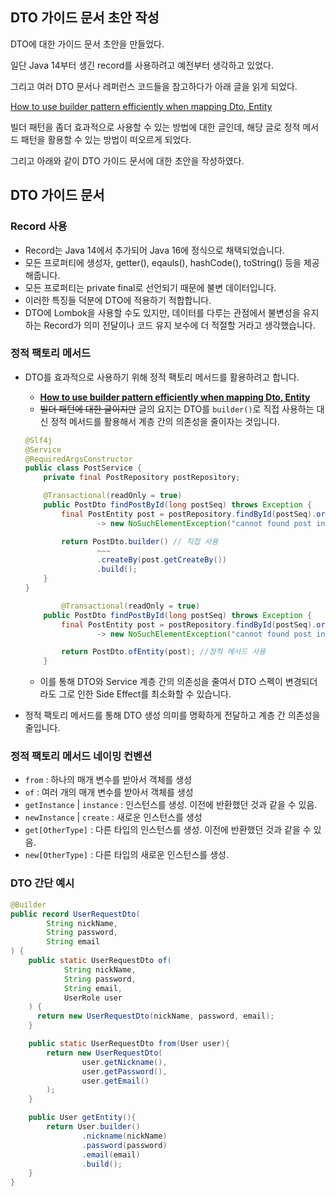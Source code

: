 ## DTO 가이드 문서 초안 작성

DTO에 대한 가이드 문서 초안을 만들었다.

일단 Java 14부터 생긴 record를 사용하려고 예전부터 생각하고 있었다.

그리고 여러 DTO 문서나 레퍼런스 코드들을 참고하다가 아래 글을 읽게 되었다.

[How to use builder pattern efficiently when mapping Dto, Entity](https://medium.com/@seonggil/how-to-use-builders-efficiently-when-mapping-dto-entity-530bf8d71ed2)

빌더 패턴을 좀더 효과적으로 사용할 수 있는 방법에 대한 글인데, 해당 글로 정적 메서드 패턴을 활용할 수 있는 방법이 떠오르게 되었다.

그리고 아래와 같이 DTO 가이드 문서에 대한 초안을 작성하였다.

## DTO 가이드 문서

### Record 사용

- Record는 Java 14에서 추가되어 Java 16에 정식으로 채택되었습니다.
- 모든 프로퍼티에 생성자, getter(), eqauls(), hashCode(), toString() 등을 제공해줍니다.
- 모든 프로퍼티는 private final로 선언되기 때문에 불변 데이터입니다.
- 이러한 특징들 덕분에 DTO에 적용하기 적합합니다.
- DTO에 Lombok을 사용할 수도 있지만, 데이터를 다루는 관점에서 불변성을 유지하는 Record가 의미 전달이나 코드 유지 보수에 더 적절할 거라고 생각했습니다.

### 정적 팩토리 메서드

- DTO를 효과적으로 사용하기 위해 정적 팩토리 메서드를 활용하려고 합니다.
    - **[How to use builder pattern efficiently when mapping Dto, Entity](https://medium.com/@seonggil/how-to-use-builders-efficiently-when-mapping-dto-entity-530bf8d71ed2)**
    - ~~빌더 패턴에 대한 글이지만~~ 글의 요지는 DTO를  `builder()`로 직접 사용하는 대신 정적 메서드를 활용해서 계층 간의 의존성을 줄이자는 것입니다.
    
    ```java
    @Slf4j
    @Service
    @RequiredArgsConstructor
    public class PostService {
        private final PostRepository postRepository;
    
        @Transactional(readOnly = true)
        public PostDto findPostById(long postSeq) throws Exception {
            final PostEntity post = postRepository.findById(postSeq).orElseThrow(()
                    -> new NoSuchElementException("cannot found post info with id : " + postSeq));
    
            return PostDto.builder() // 직접 사용
                    ~~~
                    .createBy(post.getCreateBy())
                    .build();
        }
    }
    ```
    
    ```java
     		@Transactional(readOnly = true)
        public PostDto findPostById(long postSeq) throws Exception {
            final PostEntity post = postRepository.findById(postSeq).orElseThrow(()
                    -> new NoSuchElementException("cannot found post info with id : " + postSeq));
    
            return PostDto.ofEntity(post); //정적 메서드 사용
        }
    ```
    
    - 이를 통해 DTO와 Service 계층 간의 의존성을 줄여서 DTO 스펙이 변경되더라도 그로 인한 Side Effect를 최소화할 수 있습니다.
- 정적 팩토리 메서드를 통해 DTO 생성 의미를 명확하게 전달하고 계층 간 의존성을 줄입니다.

### 정적 팩토리 메서드 네이밍 컨벤션

- `from` : 하나의 매개 변수를 받아서 객체를 생성
- `of` : 여러 개의 매개 변수를 받아서 객체를 생성
- `getInstance` | `instance` : 인스턴스를 생성. 이전에 반환했던 것과 같을 수 있음.
- `newInstance` | `create` : 새로운 인스턴스를 생성
- `get[OtherType]` : 다른 타입의 인스턴스를 생성. 이전에 반환했던 것과 같을 수 있음.
- `new[OtherType]` : 다른 타입의 새로운 인스턴스를 생성.

### DTO 간단 예시

```java
@Builder
public record UserRequestDto(
        String nickName,
        String password,
        String email
) {
    public static UserRequestDto of(
            String nickName,
            String password,
            String email,
            UserRole user
    ) {
      return new UserRequestDto(nickName, password, email);
    }

    public static UserRequestDto from(User user){
        return new UserRequestDto(
                user.getNickname(),
                user.getPassword(),
                user.getEmail()
        );
    }

    public User getEntity(){
        return User.builder()
                .nickname(nickName)
                .password(password)
                .email(email)
                .build();
    }
}
```